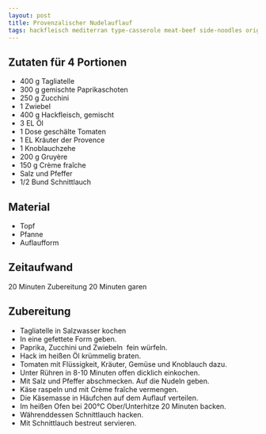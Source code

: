 ```yaml
---
layout: post
title: Provenzalischer Nudelauflauf
tags: hackfleisch mediterran type-casserole meat-beef side-noodles origin-france
---
```

## Zutaten für 4 Portionen
* 400 g Tagliatelle
* 300 g gemischte Paprikaschoten
* 250 g Zucchini
* 1 Zwiebel
* 400 g Hackfleisch, gemischt
* 3 EL Öl
* 1 Dose geschälte Tomaten
* 1 EL Kräuter der Provence
* 1 Knoblauchzehe
* 200 g Gruyère
* 150 g Crème fraîche
* Salz und Pfeffer
* 1/2 Bund Schnittlauch

## Material
* Topf
* Pfanne
* Auflaufform

## Zeitaufwand
20 Minuten Zubereitung
20 Minuten garen

## Zubereitung
* Tagliatelle in Salzwasser kochen
* In eine gefettete Form geben.
* Paprika, Zucchini und Zwiebeln  fein würfeln.
* Hack im heißen Öl krümmelig braten.
* Tomaten mit Flüssigkeit, Kräuter, Gemüse und Knoblauch dazu.
* Unter Rühren in 8-10 Minuten offen dicklich einkochen.
* Mit Salz und Pfeffer abschmecken. Auf die Nudeln geben.
* Käse raspeln und mit Crème fraîche vermengen.
* Die Käsemasse in Häufchen auf dem Auflauf verteilen.
* Im heißen Ofen bei 200°C Ober/Unterhitze 20 Minuten backen.
* Währenddessen Schnittlauch hacken.
* Mit Schnittlauch bestreut servieren.
